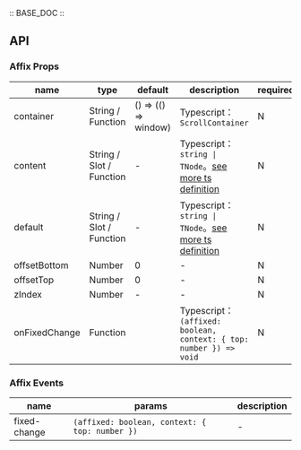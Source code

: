 :: BASE_DOC ::

## API

### Affix Props

name | type | default | description | required
-- | -- | -- | -- | --
container | String / Function | () => (() => window) | Typescript：`ScrollContainer` | N
content | String / Slot / Function | - | Typescript：`string \| TNode`。[see more ts definition](https://github.com/Tencent/tdesign-vue/blob/develop/src/common.ts) | N
default | String / Slot / Function | - | Typescript：`string \| TNode`。[see more ts definition](https://github.com/Tencent/tdesign-vue/blob/develop/src/common.ts) | N
offsetBottom | Number | 0 | \- | N
offsetTop | Number | 0 | \- | N
zIndex | Number | - | \- | N
onFixedChange | Function |  | Typescript：`(affixed: boolean, context: { top: number }) => void`<br/> | N

### Affix Events

name | params | description
-- | -- | --
fixed-change | `(affixed: boolean, context: { top: number })` | \-
